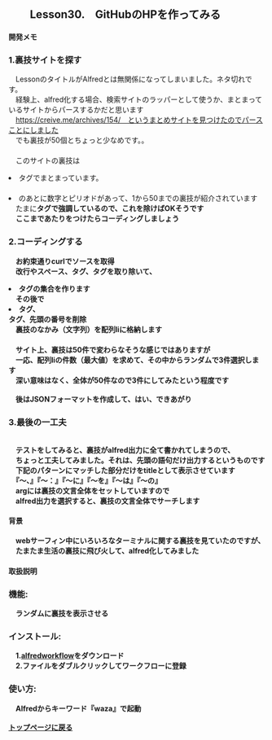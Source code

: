 ## 　　Lesson30.　GitHubのHPを作ってみる 
#### 開発メモ
### 1.裏技サイトを探す
　LessonのタイトルがAlfredとは無関係になってしまいました。ネタ切れです。
<br>　経験上、alfred化する場合、検索サイトのラッパーとして使うか、まとまっているサイトからパースするかだと思います
<br>　https://creive.me/archives/154/　というまとめサイトを見つけたのでパースことにしました
<br>　でも裏技が50個とちょっと少なめです。。
<br>　
<br>　このサイトの裏技は<li>タグでまとまっています。
<br>　<li>のあとに数字とピリオドがあって、1から50までの裏技が紹介されています
<br>　たまに<b>タグで強調しているので、これを除けばOKそうです
<br>　ここまであたりをつけたらコーディングしましょう
### 2.コーディングする
　お約束通りcurlでソースを取得
<br>　改行やスペース、<b>タグ、</b>タグを取り除いて、<li>タグの集合を作ります
<br>　その後で<li>タグ、</li>タグ、先頭の番号を削除
<br>　裏技のなかみ（文字列）を配列liに格納します
<br>　
<br>　サイト上、裏技は50件で変わらなそうな感じではありますが
<br>　一応、配列liの件数（最大値）を求めて、その中からランダムで3件選択します
<br>　深い意味はなく、全体が50件なので3件にしてみたという程度です
<br>
<br>　後はJSONフォーマットを作成して、はい、できあがり
### 3.最後の一工夫
<br>　テストをしてみると、裏技がalfred出力に全て書かれてしまうので、
<br>　ちょっと工夫してみました。それは、先頭の語句だけ出力するというものです
<br>　下記のパターンにマッチした部分だけをtitleとして表示させています
<br>　『〜、』『〜：』『〜に』『〜を』『〜は』『〜の』
<br>　argには裏技の文言全体をセットしていますので
<br>　alfred出力を選択すると、裏技の文言全体でサーチします

#### 背景
　webサーフィン中にいろいろなターミナルに関する裏技を見ていたのですが、
<br>　たまたま生活の裏技に飛び火して、alfred化してみました
#### 取扱説明
### 機能:
　ランダムに裏技を表示させる
### インストール:
　1.[alfredworkflow](https://github.com/KitanoTamotsu/waza/releases/download/1.0/waza.alfredworkflow.zip)をダウンロード 
<br>　2.ファイルをダブルクリックしてワークフローに登録
### 使い方:
　Alfredからキーワード『waza』で起動
<br>
<br>
[トップページに戻る](https://kitanotamotsu.github.io/)

